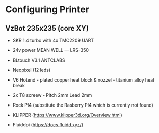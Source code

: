# Configuring Printer

## VzBot 235x235 (core XY)
- SKR 1.4 turbo with 4x TMC2209 UART
- 24v power MEAN WELL — LRS-350
- BLtouch V3.1 ANTCLABS
- Neopixel (12 leds)
- V6 Hotend - plated copper heat block & nozzel - titanium alloy heat break 
- 2x T8 screew - Pitch 2mm Lead 2mm

- Rock PI4 (substitute the Rasberry PI4 which is currently not found)

- KLIPPER (https://www.klipper3d.org/Overview.html)
- Fluiddpi (https://docs.fluidd.xyz/)

